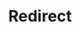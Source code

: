 ﻿---
layout: src/layouts/Redirect.astro
title: Redirect
redirect: https://octopus.com/docs/deployments/databases/common-patterns/adhoc-data-changes
pubDate:  2023-01-01
navSearch: false
navSitemap: false
navMenu: false
---
